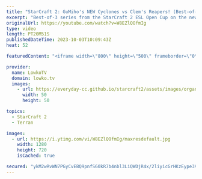 ```yaml
---
title: "StarCraft 2: GuMiho's NEW Cyclones vs Clem's Reapers! (Best-of-3)"
excerpt: "Best-of-3 series from the StarCraft 2 ESL Open Cup on the new SC2 multiplayer balance patch. In this Terran versus Terran between Clem and GuMiho, both players have to figure out how the matchup now works with the significant changes made to the Cyclone and other units. Support my work: https://patreon.com/lowkotv"
originalUrl: https://youtube.com/watch?v=W8EZlQOfmIg
type: video
length: PT20M51S
publishedDateTime: 2023-10-03T10:09:43Z
heat: 52

featuredContent: "<iframe width=\"800\" height=\"500\" frameborder=\"0\" src=\"https://www.youtube.com/embed/W8EZlQOfmIg\" allow=\"accelerometer; autoplay; encrypted-media; gyroscope; picture-in-picture\" allowfullscreen></iframe>"

provider:
  name: LowkoTV
  domain: lowko.tv
  images:
    - url: https://everyday-cc.github.io/starcraft2/assets/images/organizations/lowko.tv-50x50.jpg
      width: 50
      height: 50

topics:
  - StarCraft 2
  - Terran

images:
  - url: https://i.ytimg.com/vi/W8EZlQOfmIg/maxresdefault.jpg
    width: 1280
    height: 720
    isCached: true

secured: "ykM2wRvWN7PGyCvEBQ9pnfS60kR7b4nbl3LiQWDjR4x/2liyicGrHKzEype3VF7Zjn70O7XGw+80aRBPE0YnSPP6bOSUG/DPAcCt7sXnneLPoG3znFby2mVVWh6gqd4EmGDsiyxRuURqBqxeQ3amo33QC5R/hhAGioSAFdcNRHtjX8K9TiNz+K3UCjAxrzncMK10nO44Ps+FGq9a9C14Fd7xVOgkGDJ//OAnpDP497ZNrKSG7URJ9vr7RgJsl/VgLTsYAsAOqi8BV8pSLvWN8c90LsW9gjkFNbYS/03NTCSIktZ61z856Oy3UprOGZw/OS0aeFzpkzdD7lVTS8F2580jxjyUWTaXgalAJn5D4//lNd1LAkmmktxKtanf6Q037R12sIfOppHrm8BRfeQuRD+M7vRfDcxLfnSN8Y9mT2c=;hYa/5q2/a790E8UswHFK1A=="
---
```


